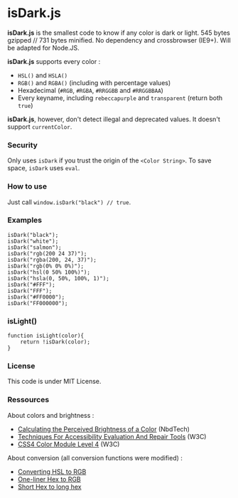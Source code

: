 # isDark.js

**isDark.js** is the smallest code to know if any color is dark or light. 545 bytes gzipped // 731 bytes minified. No dependency and crossbrowser (IE9+). Will be adapted for Node.JS.

**isDark.js** supports every color :

* `HSL()` and `HSLA()`
* `RGB()` and `RGBA()` (including with percentage values)
* Hexadecimal (`#RGB`, `#RGBA`, `#RRGGBB` and `#RRGGBBAA`)
* Every keyname, including `rebeccapurple` and `transparent` (return both `true`)

**isDark.js**, however, don't detect illegal and deprecated values. It doesn't support `currentColor`.

### Security

Only uses `isDark` if you trust the origin of the `<Color String>`. To save space, `isDark` uses `eval`.

### How to use

Just call `window.isDark("black") // true`.

### Examples

```
isDark("black");
isDark("white");
isDark("salmon");
isDark("rgb(200 24 37)");
isDark("rgba(200, 24, 37)");
isDark("rgb(0% 0% 0%)");
isDark("hsl(0 50% 100%)");
isDark("hsla(0, 50%, 100%, 1)");
isDark("#FFF");
isDark("FFF");
isDark("#FF0000");
isDark("FF000000");
```
### isLight()

```
function isLight(color){
    return !isDark(color);
}
```

### License

This code is under MIT License.

### Ressources

About colors and brightness :
* [Calculating the Perceived Brightness of a Color](http://www.nbdtech.com/Blog/archive/2008/04/27/Calculating-the-Perceived-Brightness-of-a-Color.aspx) (NbdTech)
* [Techniques For Accessibility Evaluation And Repair Tools](https://www.w3.org/TR/AERT#color-contrast) (W3C)
* [CSS4 Color Module Level 4](https://www.w3.org/TR/css-color-4/) (W3C)

About conversion (all conversion functions were modified) :

* [Converting HSL to RGB](https://gist.github.com/mjackson/5311256)
* [One-liner Hex to RGB](http://stackoverflow.com/questions/5623838/rgb-to-hex-and-hex-to-rgb#comment32619955_11508164)
* [Short Hex to long hex](https://gist.github.com/jed/983661)
